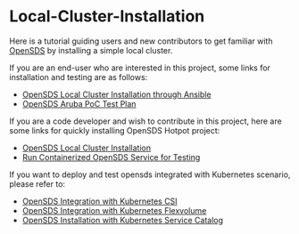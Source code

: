 # Local-Cluster-Installation

Here is a tutorial guiding users and new contributors to get familiar with [OpenSDS](https://github.com/opensds/opensds) by installing a simple local cluster.

If you are an end-user who are interested in this project, some links for installation and testing are as follows:
- [OpenSDS Local Cluster Installation through Ansible](https://github.com/opensds/opensds/wiki/OpenSDS-Cluster-Installation-through-Ansible)
- [OpenSDS Aruba PoC Test Plan](https://github.com/opensds/opensds/blob/master/docs/test-plans/OpenSDS_Aruba_POC_Plan.pdf)

If you are a code developer and wish to contribute in this project, here are some links for quickly installing OpenSDS
Hotpot project:
- [OpenSDS Local Cluster Installation](https://github.com/opensds/opensds/wiki/OpenSDS-Local-Cluster-with-Multi-tenants-Installation)
- [Run Containerized OpenSDS Service for Testing](https://github.com/opensds/opensds/wiki/How-to-Run-Containerized-OpenSDS-for-Testing-Work)

If you want to deploy and test opensds integrated with Kubernetes scenario, please refer to:
- [OpenSDS Integration with Kubernetes CSI](https://github.com/opensds/opensds/wiki/OpenSDS-Integration-with-Kubernetes-CSI)
- [OpenSDS Integration with Kubernetes Flexvolume](https://github.com/opensds/opensds/wiki/OpenSDS-Integration-with-Kubernetes-Flexvolume)
- [OpenSDS Installation with Kubernetes Service Catalog](https://github.com/opensds/opensds/wiki/OpenSDS-Installation-with-Kubernetes-Service-Catalog)
